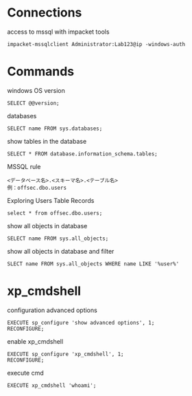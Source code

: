 # Connections
access to mssql with impacket tools
```
impacket-mssqlclient Administrator:Lab123@ip -windows-auth
```

# Commands
windows OS version
```
SELECT @@version;
```

databases
```
SELECT name FROM sys.databases;
```

show tables in the database
```
SELECT * FROM database.information_schema.tables;
```

MSSQL rule
```
<データベース名>.<スキーマ名>.<テーブル名>
例：offsec.dbo.users
```

Exploring Users Table Records
```
select * from offsec.dbo.users;
```

show all objects in database
```
SELECT name FROM sys.all_objects;
```

show all objects in database and filter
```
SLECT name FROM sys.all_objects WHERE name LIKE '%user%'
```

# xp_cmdshell
configuration advanced options
```
EXECUTE sp_configure 'show advanced options', 1;
RECONFIGURE;
```

enable xp_cmdshell
```
EXECUTE sp_configure 'xp_cmdshell', 1;
RECONFIGURE;
```

execute cmd
```
EXECUTE xp_cmdshell 'whoami';
```